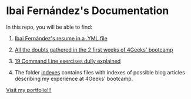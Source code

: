# Ibai Fernández's Documentation

In this repo, you will be able to find:

1. [Ibai Fernández's resume in a .YML file](https://github.com/ibaifernandez/documentation/blob/main/ibai-fernandez.yml)

2. [All the doubts gathered in the 2 first weeks of 4Geeks' bootcamp](https://github.com/ibaifernandez/documentation/blob/main/2-first-weeks-at-4Geeks.md)

3. [19 Command Line exercises dully explained](https://github.com/ibaifernandez/documentation/blob/main/command-line-exercises.md)

4. The folder [indexes](https://github.com/ibaifernandez/documentation/tree/main/indexes) contains files with indexes of possible blog articles describing my experience at 4Geeks' bootcamp.

[Visit my portfolio!!!](https://portfolio.ibaifernandez.com)
